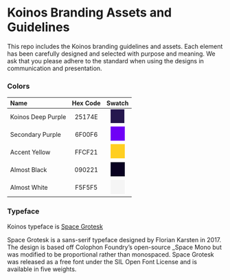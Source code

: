 #  Koinos Branding Assets and Guidelines

This repo includes the Koinos branding guidelines and assets. Each element has been carefully designed and selected with purpose and meaning. We ask that you please adhere to the standard when using the designs in communication and presentation.


### Colors
| Name | Hex Code | Swatch |
|:--------|:-------------:|:-------------:|
| Koinos Deep Purple | 25174E |![Koinos Deep Purple Swatch](assets/colors/koinos-deep-purple.png)
| Secondary Purple | 6F00F6 |![Secondary Purple Swatch](./assets/colors/secondary-purple.png)
| Accent Yellow | FFCF21 |![Accent Yellow Swatch](./assets/colors/accent-yellow.png)
| Almost Black | 090221 |![Almost Black Swatch](./assets/colors/almost-black.png)
| Almost White | F5F5F5 |![Almost White Swatch](./assets/colors/almost-white.png)

### Typeface
Koinos typeface is [Space Grotesk](https://fonts.floriankarsten.com/space-grotesk) 

Space Grotesk is a sans-serif typeface designed by Florian Karsten in 2017. The design is based off Colophon Foundry’s open-source _Space Mono but was modified to be proportional rather than monospaced. Space Grotesk was released as a free font under the SIL Open Font License and is available in five weights.

